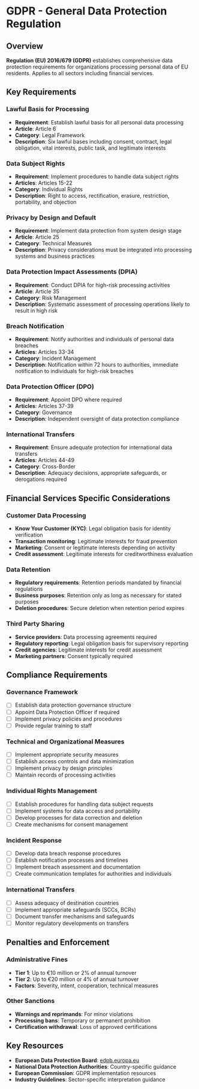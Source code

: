 # GDPR - General Data Protection Regulation

## Overview

**Regulation (EU) 2016/679 (GDPR)** establishes comprehensive data protection requirements for organizations processing personal data of EU residents. Applies to all sectors including financial services.

## Key Requirements

### Lawful Basis for Processing
- **Requirement**: Establish lawful basis for all personal data processing
- **Article**: Article 6
- **Category**: Legal Framework
- **Description**: Six lawful bases including consent, contract, legal obligation, vital interests, public task, and legitimate interests

### Data Subject Rights
- **Requirement**: Implement procedures to handle data subject rights
- **Articles**: Articles 15-22
- **Category**: Individual Rights
- **Description**: Right to access, rectification, erasure, restriction, portability, and objection

### Privacy by Design and Default
- **Requirement**: Implement data protection from system design stage
- **Article**: Article 25
- **Category**: Technical Measures
- **Description**: Privacy considerations must be integrated into processing systems and business practices

### Data Protection Impact Assessments (DPIA)
- **Requirement**: Conduct DPIA for high-risk processing activities
- **Article**: Article 35
- **Category**: Risk Management
- **Description**: Systematic assessment of processing operations likely to result in high risk

### Breach Notification
- **Requirement**: Notify authorities and individuals of personal data breaches
- **Articles**: Articles 33-34
- **Category**: Incident Management
- **Description**: Notification within 72 hours to authorities, immediate notification to individuals for high-risk breaches

### Data Protection Officer (DPO)
- **Requirement**: Appoint DPO where required
- **Articles**: Articles 37-39
- **Category**: Governance
- **Description**: Independent oversight of data protection compliance

### International Transfers
- **Requirement**: Ensure adequate protection for international data transfers
- **Articles**: Articles 44-49
- **Category**: Cross-Border
- **Description**: Adequacy decisions, appropriate safeguards, or derogations required

## Financial Services Specific Considerations

### Customer Data Processing
- **Know Your Customer (KYC)**: Legal obligation basis for identity verification
- **Transaction monitoring**: Legitimate interests for fraud prevention
- **Marketing**: Consent or legitimate interests depending on activity
- **Credit assessment**: Legitimate interests for creditworthiness evaluation

### Data Retention
- **Regulatory requirements**: Retention periods mandated by financial regulations
- **Business purposes**: Retention only as long as necessary for stated purposes
- **Deletion procedures**: Secure deletion when retention period expires

### Third Party Sharing
- **Service providers**: Data processing agreements required
- **Regulatory reporting**: Legal obligation basis for supervisory reporting
- **Credit agencies**: Legitimate interests for credit assessment
- **Marketing partners**: Consent typically required

## Compliance Requirements

### Governance Framework
- [ ] Establish data protection governance structure
- [ ] Appoint Data Protection Officer if required
- [ ] Implement privacy policies and procedures
- [ ] Provide regular training to staff

### Technical and Organizational Measures
- [ ] Implement appropriate security measures
- [ ] Establish access controls and data minimization
- [ ] Implement privacy by design principles
- [ ] Maintain records of processing activities

### Individual Rights Management
- [ ] Establish procedures for handling data subject requests
- [ ] Implement systems for data access and portability
- [ ] Develop processes for data correction and deletion
- [ ] Create mechanisms for consent management

### Incident Response
- [ ] Develop data breach response procedures
- [ ] Establish notification processes and timelines
- [ ] Implement breach assessment and documentation
- [ ] Create communication templates for authorities and individuals

### International Transfers
- [ ] Assess adequacy of destination countries
- [ ] Implement appropriate safeguards (SCCs, BCRs)
- [ ] Document transfer mechanisms and safeguards
- [ ] Monitor regulatory developments on transfers

## Penalties and Enforcement

### Administrative Fines
- **Tier 1**: Up to €10 million or 2% of annual turnover
- **Tier 2**: Up to €20 million or 4% of annual turnover
- **Factors**: Severity, intent, cooperation, technical measures

### Other Sanctions
- **Warnings and reprimands**: For minor violations
- **Processing bans**: Temporary or permanent prohibition
- **Certification withdrawal**: Loss of approved certifications

## Key Resources

- **European Data Protection Board**: [edpb.europa.eu](https://edpb.europa.eu)
- **National Data Protection Authorities**: Country-specific guidance
- **European Commission**: GDPR implementation resources
- **Industry Guidelines**: Sector-specific interpretation guidance